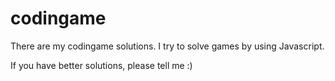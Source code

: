 # codingame
There are my codingame solutions.
I try to solve games by using Javascript.

If you have better solutions, please tell me :)
